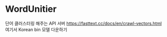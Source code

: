 # WordUnitier
단어 클러스터링 해주는 API 서버
https://fasttext.cc/docs/en/crawl-vectors.html 여기서 Korean bin 모델 다운하기
